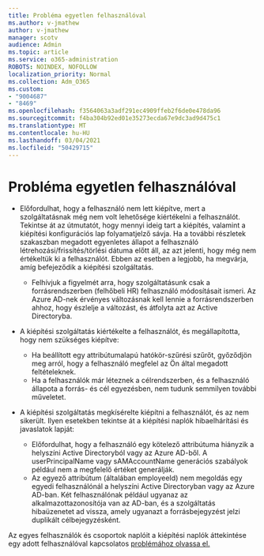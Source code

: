 ```yaml
---
title: Probléma egyetlen felhasználóval
ms.author: v-jmathew
author: v-jmathew
manager: scotv
audience: Admin
ms.topic: article
ms.service: o365-administration
ROBOTS: NOINDEX, NOFOLLOW
localization_priority: Normal
ms.collection: Adm_O365
ms.custom:
- "9004687"
- "8469"
ms.openlocfilehash: f3564063a3adf291ec4909ffeb2f6de0e478da96
ms.sourcegitcommit: f4ba304b92ed01e35273ecda67e9dc3ad9d475c1
ms.translationtype: MT
ms.contentlocale: hu-HU
ms.lasthandoff: 03/04/2021
ms.locfileid: "50429715"
---
```

# <a name="problem-with-single-user"></a>Probléma egyetlen felhasználóval

- Előfordulhat, hogy a felhasználó nem lett kiépítve, mert a szolgáltatásnak még nem volt lehetősége kiértékelni a felhasználót. Tekintse át az útmutatót, hogy mennyi ideig tart a kiépítés, valamint a kiépítési konfigurációs lap folyamatjelző sávja. Ha a további részletek szakaszban megadott egyenletes állapot a felhasználó létrehozási/frissítés/törlési dátuma előtt áll, az azt jelenti, hogy még nem értékeltük ki a felhasználót. Ebben az esetben a legjobb, ha megvárja, amíg befejeződik a kiépítési szolgáltatás.

  - Felhívjuk a figyelmét arra, hogy szolgáltatásunk csak a forrásrendszerben (felhőbeli HR) felhasználó módosításait ismeri. Az Azure AD-nek érvényes változásnak kell lennie a forrásrendszerben ahhoz, hogy észlelje a változást, és átfolyta azt az Active Directoryba.
- A kiépítési szolgáltatás kiértékelte a felhasználót, és megállapította, hogy nem szükséges kiépítve:
  - Ha beállított egy attribútumalapú hatókör-szűrési szűrőt, győződjön meg arról, hogy a felhasználó megfelel az Ön által megadott feltételeknek.
  - Ha a felhasználók már léteznek a célrendszerben, és a felhasználó állapota a forrás- és cél egyezésben, nem tudunk semmilyen további műveletet.
- A kiépítési szolgáltatás megkísérelte kiépítni a felhasználót, és az nem sikerült. Ilyen esetekben tekintse át a kiépítési naplók hibaelhárítási és javaslatok lapját:
  - Előfordulhat, hogy a felhasználó egy kötelező attribútuma hiányzik a helyszíni Active Directoryból vagy az Azure AD-ből. A userPrincipalName vagy sAMAccountName generációs szabályok például nem a megfelelő értéket generálják.
  - Az egyező attribútum (általában employeeId) nem megoldás egy egyedi felhasználónál a helyszíni Active Directoryban vagy az Azure AD-ban. Két felhasználónak például ugyanaz az alkalmazottazonosítója van az AD-ban, és a szolgáltatás hibaüzenetet ad vissza, amely ugyanazt a forrásbejegyzést jelzi duplikált célbejegyzésként.

Az egyes felhasználók és csoportok naplóit a kiépítési naplók áttekintése egy adott felhasználóval kapcsolatos [problémához olvassa el.](https://docs.microsoft.com/azure/active-directory/reports-monitoring/concept-provisioning-logs)
